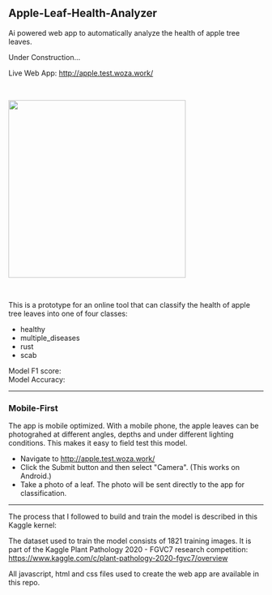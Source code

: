 ## Apple-Leaf-Health-Analyzer
Ai powered web app to automatically analyze the health of apple tree leaves.

Under Construction...


Live Web App: http://apple.test.woza.work/

<br>

<img src="http://apple.test.woza.work/assets/app_pic.png" width="350"></img>

<br>

This is a prototype for an online tool that can classify the health of apple tree leaves into one of four classes:
- healthy
- multiple_diseases
- rust
- scab


Model F1 score: <br>
Model Accuracy: 

<hr>

### Mobile-First

The app is mobile optimized. With a mobile phone, the apple leaves can be photograhed at different angles, depths and under different lighting conditions. This makes it easy to field test this model.

- Navigate to http://apple.test.woza.work/
- Click the Submit button and then select "Camera". (This works on Android.)
- Take a photo of a leaf. The photo will be sent directly to the app for classification.

<hr>


The process that I followed to build and train the model is described in this Kaggle kernel:<br>



The dataset used to train the model consists of 1821 training images. It is part of the Kaggle Plant Pathology 2020 - FGVC7 research competition:<br>
https://www.kaggle.com/c/plant-pathology-2020-fgvc7/overview

All javascript, html and css files used to create the web app are available in this repo.

